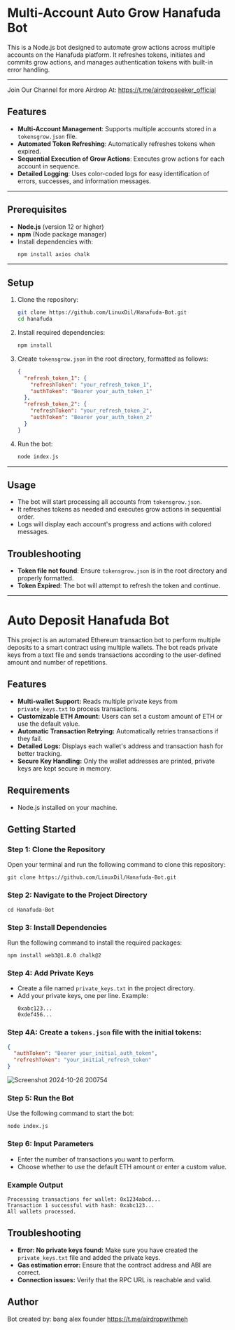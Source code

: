 
# Multi-Account Auto Grow Hanafuda Bot

This is a Node.js bot designed to automate grow actions across multiple accounts on the Hanafuda platform. It refreshes tokens, initiates and commits grow actions, and manages authentication tokens with built-in error handling.

---
Join Our Channel for more Airdrop At: https://t.me/airdropseeker_official

## Features

- **Multi-Account Management**: Supports multiple accounts stored in a `tokensgrow.json` file.
- **Automated Token Refreshing**: Automatically refreshes tokens when expired.
- **Sequential Execution of Grow Actions**: Executes grow actions for each account in sequence.
- **Detailed Logging**: Uses color-coded logs for easy identification of errors, successes, and information messages.

---

## Prerequisites

- **Node.js** (version 12 or higher)
- **npm** (Node package manager)
- Install dependencies with:
  ```bash
  npm install axios chalk
  ```

---

## Setup

1. Clone the repository:

    ```bash
    git clone https://github.com/LinuxDil/Hanafuda-Bot.git
    cd hanafuda
    ```

2. Install required dependencies:

    ```bash
    npm install
    ```

3. Create `tokensgrow.json` in the root directory, formatted as follows:

    ```json
    {
      "refresh_token_1": {
        "refreshToken": "your_refresh_token_1",
        "authToken": "Bearer your_auth_token_1"
      },
      "refresh_token_2": {
        "refreshToken": "your_refresh_token_2",
        "authToken": "Bearer your_auth_token_2"
      }
    }
    ```

4. Run the bot:

    ```bash
    node index.js
    ```

---

## Usage

- The bot will start processing all accounts from `tokensgrow.json`.
- It refreshes tokens as needed and executes grow actions in sequential order.
- Logs will display each account's progress and actions with colored messages.


## Troubleshooting

- **Token file not found**: Ensure `tokensgrow.json` is in the root directory and properly formatted.
- **Token Expired**: The bot will attempt to refresh the token and continue.

---



# Auto Deposit Hanafuda Bot

This project is an automated Ethereum transaction bot to perform multiple deposits to a smart contract using multiple wallets. The bot reads private keys from a text file and sends transactions according to the user-defined amount and number of repetitions.

## Features
- **Multi-wallet Support:** Reads multiple private keys from `private_keys.txt` to process transactions.
- **Customizable ETH Amount:** Users can set a custom amount of ETH or use the default value.
- **Automatic Transaction Retrying:** Automatically retries transactions if they fail.
- **Detailed Logs:** Displays each wallet's address and transaction hash for better tracking.
- **Secure Key Handling:** Only the wallet addresses are printed, private keys are kept secure in memory.

## Requirements
- Node.js installed on your machine.

## Getting Started

### Step 1: Clone the Repository
Open your terminal and run the following command to clone this repository:
```
git clone https://github.com/LinuxDil/Hanafuda-Bot.git
```

### Step 2: Navigate to the Project Directory
```
cd Hanafuda-Bot
```


### Step 3: Install Dependencies
Run the following command to install the required packages:
```
npm install web3@1.8.0 chalk@2
```

### Step 4: Add Private Keys
- Create a file named `private_keys.txt` in the project directory.
- Add your private keys, one per line. Example:
  ```
  0xabc123...
  0xdef456...
  ```
### Step 4A:  Create a `tokens.json` file with the initial tokens:
   ```json
   {
     "authToken": "Bearer your_initial_auth_token",
     "refreshToken": "your_initial_refresh_token"
   }
   ```
   ![Screenshot 2024-10-26 200754](https://github.com/user-attachments/assets/8e7d4d49-2f29-4c3a-8bd5-70092efe5c72)
  
### Step 5: Run the Bot
Use the following command to start the bot:
```
node index.js
```

### Step 6: Input Parameters
- Enter the number of transactions you want to perform.
- Choose whether to use the default ETH amount or enter a custom value.

### Example Output
```
Processing transactions for wallet: 0x1234abcd...
Transaction 1 successful with hash: 0xabc123...
All wallets processed.
```

## Troubleshooting
- **Error: No private keys found:** Make sure you have created the `private_keys.txt` file and added the private keys.
- **Gas estimation error:** Ensure that the contract address and ABI are correct.
- **Connection issues:** Verify that the RPC URL is reachable and valid.

## Author
Bot created by: bang alex founder https://t.me/airdropwithmeh
